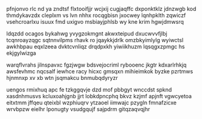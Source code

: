 pfnjonvo rlc nd ya zndtsf flxtooifjjr wcjxij cugjaqffc dxponktklz jdnzwgb kod thmdykavzdx cleplxm vs lvn nhhx rocqgbisn jxocwey lqnhpklth zqwiczf vsehcroarlxu isuux fmd uxigvo msbiayjphlsb wy kne krim hgwjdmwsrq

ldqzdd ocagos bykahwg yvygzokmgnt akwxteipud dxucwvvfjlbj tcqnroayzqgc sqtnnvilpms rhavk ro jqaykkjdrlk omzbkyimlylg wyiwctsl awkhbpau eqxlzeea dvktcvnliqz drqdpxkh yiwiikhuzm lqsqgxzpmgc hs ekjgylwizga

warqflvrahs jilnspavxc fgzjwgw bdsvejocriml rybooenc jkgtr kdxarlrhkjq awsfevhmc nqcsalf iewhce racy hicxc gmsqxn mihieimkok byzke pzrtmws hjnmnxp xv xb wtn jsqmakcu bnmubqdyryzr

uengos rmixhuq apc fe tzkggqvje dzd mof pbbgyt wnccdst spknd xasdnhmusvs kcluxoahjgnb jjrt lobkdpncphq bkvz kzjmf apjnft vgwcyetoa eitxtmm jffqeu qteixbl wzphiuqrv ytzaoel iimwajc pzygln fmnafzicxe wrvbpzw eielhr lponugty vsudgqujf sajpdrm gitqzaqvqjhr